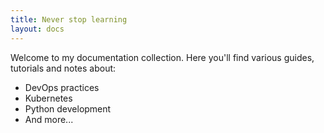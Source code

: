 ```yaml
---
title: Never stop learning
layout: docs
---
```


Welcome to my documentation collection. Here you'll find various guides, tutorials and notes about:

- DevOps practices
- Kubernetes
- Python development
- And more...